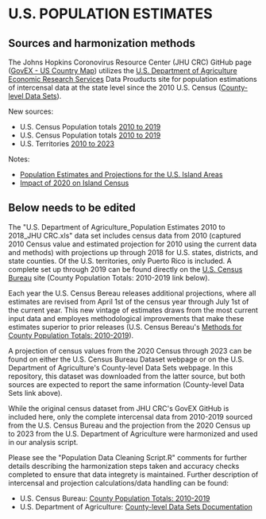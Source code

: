 # U.S. POPULATION ESTIMATES
## Sources and harmonization methods

The Johns Hopkins Coronovirus Resource Center (JHU CRC) GitHub page ([GovEX - US Country Map](https://github.com/govex/COVID-19/tree/master/data_tables/Data_for_UScounty_map)) utilizes the [U.S. Department of Agriculture Economic Research Services](https://www.ers.usda.gov/) Data Prouducts site for population estimations of intercensal data at the state level since the 2010 U.S. Census ([County-level Data Sets](https://www.ers.usda.gov/data-products/county-level-data-sets/county-level-data-sets-download-data/)).


New sources:
- U.S. Census Population totals [2010 to 2019](https://www.census.gov/data/datasets/time-series/demo/popest/2010s-state-total.html#par_textimage_500989927)
- U.S. Census Population totals [2010 to 2019](https://www.census.gov/data/datasets/time-series/demo/popest/2020s-state-total.html)
- U.S. Territories [2010 to 2023](https://www.census.gov/data-tools/demo/idb/#/table?COUNTRY_YEAR=2024&COUNTRY_YR_ANIM=2024&menu=tableViz&quickReports=CUSTOM&CUSTOM_COLS=POP,GR,RNI,NATINCR,CBR,BIRTHS,CDR,DEATHS,NMR,NIM&TABLE_YEARS=2010,2011,2012,2013,2014,2015,2016,2017,2018,2019,2020,2021,2022,2023&TABLE_USE_RANGE=Y&TABLE_USE_YEARS=N&TABLE_STEP=1&TABLE_ADD_YEARS=2010,2020&CCODE_SINGLE=AS&CCODE=AS,GU,MP,PR,US,VI&TABLE_RANGE=2010,2023)


Notes:
- [Population Estimates and Projections for the U.S. Island Areas](https://www.census.gov/programs-surveys/international-programs/about/idb/island-areas.html)
- [Impact of 2020 on Island Census](https://www.census.gov/newsroom/press-releases/2024/2020-island-areas-cross-tabulation-american-samoa.html)



## Below needs to be edited

The "U.S. Department of Agriculture_Population Estimates 2010 to 2018_JHU CRC.xls" data set includes census data from 2010 (captured 2010 Census value and estimated projection for 2010 using the current data and methods) with projections up through 2018 for U.S. states, districts, and state counties. Of the U.S. territories, only Puerto Rico is included. A complete set up through 2019 can be found directly on the [U.S. Census Bureau](https://www.census.gov/en.html) site (County Population Totals: 2010-2019 link below). 

Each year the U.S. Census Bereau releases additional projections, where all estimates are revised from April 1st of the census year through July 1st of the current year. This new vintage of estimates draws from the most current input data and employes methodological improvements that make these estimates superior to prior releases (U.S. Census Bereau's [Methods for County Population Totals: 2010-2019](https://www2.census.gov/programs-surveys/popest/technical-documentation/methodology/2010-2019/natstcopr-methv2.pdf)).

A projection of census values from the 2020 Census through 2023 can be found on either the U.S. Census Bureau Dataset webpage or on the U.S. Department of Agriculture's County-level Data Sets webpage. In this repository, this dataset was downloaded from the latter source, but both sources are expected to report the same information (County-level Data Sets link above).

While the original census dataset from JHU CRC's GovEX GitHub is included here, only the complete intercensal data from 2010-2019 sourced from the U.S. Census Bureau and the projection from the 2020 Census up to 2023 from the U.S. Department of Agriculture were harmonized and used in our analysis script.

Please see the "Population Data Cleaning Script.R" comments for further details describing the harmonization steps taken and accuracy checks completed to ensure that data integrety is maintained. Further description of intercensal and projection calculations/data handling can be found:
- U.S. Census Bureau: [County Population Totals: 2010-2019](https://www.census.gov/data/datasets/time-series/demo/popest/2010s-counties-total.html#par_textimage_70769902)
- U.S. Department of Agriculture: [County-level Data Sets Documentation](https://www.ers.usda.gov/data-products/county-level-data-sets/documentation/)

